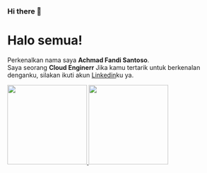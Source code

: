 ### Hi there 👋

# Halo semua! 
Perkenalkan nama saya **Achmad Fandi Santoso**.\
Saya seorang **Cloud Enginerr**
Jika kamu tertarik untuk berkenalan denganku, silakan ikuti akun [Linkedin](https://www.linkedin.com/in/achmadfandisantoso/)ku ya.
 
<p align="left">
<a href="https://github.com/achmadfandisantoso">
  <img height="180em" src="https://github-readme-stats-eight-theta.vercel.app/api?username=gilangadhan&show_icons=true&theme=algolia&include_all_commits=true&count_private=true"/>
  <img height="180em" src="https://github-readme-stats-eight-theta.vercel.app/api/top-langs/?username=gilangadhan&layout=compact&langs_count=8&theme=algolia"/>
</a>
</p>
